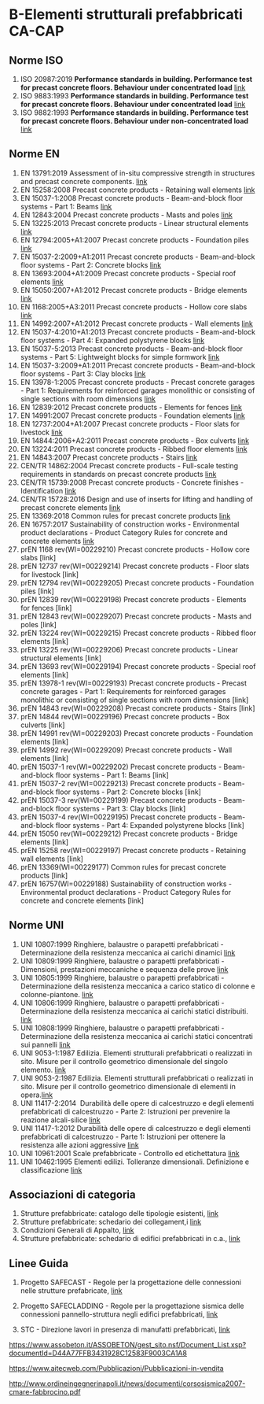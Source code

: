 # B-Elementi strutturali prefabbricati CA-CAP


## Norme ISO
1. ISO 20987:2019 **Performance standards in building. Performance test for precast concrete floors. Behaviour under concentrated load** [link](https://bsol.bsigroup.com/Download/SubscriptionPdfDocument?materialNumber=000000000030212172&documentNumber=BS%20EN%2015037-5%3A2013)
1. ISO 9883:1993 **Performance standards in building. Performance test for precast concrete floors. Behaviour under concentrated load** [link](https://bsol.bsigroup.com/Bibliographic/BibliographicInfoData/000000000011167545)
1. ISO 9882:1993 **Performance standards in building. Performance test for precast concrete floors. Behaviour under non-concentrated load** [link](https://bsol.bsigroup.com/Bibliographic/BibliographicInfoData/000000000011167534)

## Norme EN
1.	EN 13791:2019	Assessment of in-situ compressive strength in structures and precast concrete components.	[link](https://bsol.bsigroup.com/Download/SubscriptionPdfDocument?materialNumber=000000000030349923&documentNumber=BS%20EN%2013791%3A2019)
1.	EN 15258:2008	Precast concrete products - Retaining wall elements	[link](https://bsol.bsigroup.com/Download/SubscriptionPdfDocument?materialNumber=000000000030135144&documentNumber=BS%20EN%2015258%3A2008)
1.	EN 15037-1:2008	Precast concrete products - Beam-and-block floor systems - Part 1: Beams	[link](https://bsol.bsigroup.com/Download/SubscriptionPdfDocument?materialNumber=000000000030212172&documentNumber=BS%20EN%2015037-5%3A2013)
1.	EN 12843:2004	Precast concrete products - Masts and poles	[link](https://bsol.bsigroup.com/Download/SubscriptionPdfDocument?materialNumber=000000000030110285&documentNumber=BS%20EN%2012843%3A2004)
1.	EN 13225:2013	Precast concrete products - Linear structural elements	[link](https://bsol.bsigroup.com/Download/SubscriptionPdfDocument?materialNumber=000000000030231845&documentNumber=BS%20EN%2013225%3A2013)
1.	EN 12794:2005+A1:2007	Precast concrete products - Foundation piles	[link](https://bsol.bsigroup.com/Download/SubscriptionPdfDocument?materialNumber=000000000030158442&documentNumber=BS%20EN%2012794%3A2005)
1.	EN 15037-2:2009+A1:2011	Precast concrete products - Beam-and-block floor systems - Part 2: Concrete blocks	[link](https://bsol.bsigroup.com/Download/SubscriptionPdfDocument?materialNumber=000000000030285527&documentNumber=BS%20EN%2015037-2%3A2009%2BA1%3A2011)
1.	EN 13693:2004+A1:2009	Precast concrete products - Special roof elements	[link](https://bsol.bsigroup.com/Download/SubscriptionPdfDocument?materialNumber=000000000030188911&documentNumber=BS%20EN%2013693%3A2004%2BA1%3A2009)
1.	EN 15050:2007+A1:2012	Precast concrete products - Bridge elements	[link](https://bsol.bsigroup.com/Download/SubscriptionPdfDocument?materialNumber=000000000030240508&documentNumber=BS%20EN%2015050%3A2007%2BA1%3A2012)
1.	EN 1168:2005+A3:2011	Precast concrete products - Hollow core slabs	[link](https://bsol.bsigroup.com/Download/SubscriptionPdfDocument?materialNumber=000000000030235986&documentNumber=BS%20EN%201168%3A2005%2BA3%3A2011)
1.	EN 14992:2007+A1:2012	Precast concrete products - Wall elements	[link](https://bsol.bsigroup.com/Download/SubscriptionPdfDocument?materialNumber=000000000030249968&documentNumber=BS%20EN%2014992%3A2007%2BA1%3A2012)
1.	EN 15037-4:2010+A1:2013	Precast concrete products - Beam-and-block floor systems - Part 4: Expanded polystyrene blocks	[link](https://bsol.bsigroup.com/Download/SubscriptionPdfDocument?materialNumber=000000000030266161&documentNumber=BS%20EN%2015037-4%3A2010%2BA1%3A2013)
1.	EN 15037-5:2013	Precast concrete products - Beam-and-block floor systems - Part 5: Lightweight blocks for simple formwork	[link](https://bsol.bsigroup.com/Download/SubscriptionPdfDocument?materialNumber=000000000030212172&documentNumber=BS%20EN%2015037-5%3A2013)
1.	EN 15037-3:2009+A1:2011	Precast concrete products - Beam-and-block floor systems - Part 3: Clay blocks	[link](https://bsol.bsigroup.com/Download/SubscriptionPdfDocument?materialNumber=000000000030228920&documentNumber=BS%20EN%2015037-3%3A2009%2BA1%3A2011)
1.	EN 13978-1:2005	Precast concrete products - Precast concrete garages - Part 1: Requirements for reinforced garages monolithic or consisting of single sections with room dimensions	[link](https://bsol.bsigroup.com/Download/SubscriptionPdfDocument?materialNumber=000000000030034538&documentNumber=BS%20EN%2013978-1%3A2005)
1.	EN 12839:2012	Precast concrete products - Elements for fences	[link](https://bsol.bsigroup.com/Download/SubscriptionPdfDocument?materialNumber=000000000030216682&documentNumber=BS%20EN%2012839%3A2012)
1.	EN 14991:2007	Precast concrete products - Foundation elements	[link](https://bsol.bsigroup.com/Download/SubscriptionPdfDocument?materialNumber=000000000030117815&documentNumber=BS%20EN%2014991%3A2007)
1.	EN 12737:2004+A1:2007	Precast concrete products - Floor slats for livestock	[link](https://bsol.bsigroup.com/Download/SubscriptionPdfDocument?materialNumber=000000000030160510&documentNumber=BS%20EN%2012737%3A2004%2BA1%3A2007)
1.	EN 14844:2006+A2:2011	Precast concrete products - Box culverts	[link](https://bsol.bsigroup.com/Download/SubscriptionPdfDocument?materialNumber=000000000030240505&documentNumber=BS%20EN%2014844%3A2006%2BA2%3A2011)
1.	EN 13224:2011	Precast concrete products - Ribbed floor elements	[link](https://bsol.bsigroup.com/Download/SubscriptionPdfDocument?materialNumber=000000000030235989&documentNumber=BS%20EN%2013224%3A2011)
1.	EN 14843:2007	Precast concrete products - Stairs	[link](https://bsol.bsigroup.com/Download/SubscriptionPdfDocument?materialNumber=000000000030105412&documentNumber=BS%20EN%2014843%3A2007)
1.	CEN/TR 14862:2004	Precast concrete products - Full-scale testing requirements in standards on precast concrete products	[link](https://bsol.bsigroup.com/Download/SubscriptionPdfDocument?materialNumber=000000000030106787&documentNumber=PD%20CEN%2FTR%2014862%3A2004)
1.	CEN/TR 15739:2008	Precast concrete products - Concrete finishes - Identification	[link](https://bsol.bsigroup.com/Download/SubscriptionPdfDocument?materialNumber=000000000030171268&documentNumber=PD%20CEN%2FTR%2015739%3A2008)
1.	CEN/TR 15728:2016	Design and use of inserts for lifting and handling of precast concrete elements	[link](https://bsol.bsigroup.com/Download/SubscriptionPdfDocument?materialNumber=000000000030321569&documentNumber=PD%20CEN%2FTR%2015728%3A2016)
1.	EN 13369:2018	Common rules for precast concrete products	[link](https://bsol.bsigroup.com/Download/SubscriptionPdfDocument?materialNumber=000000000030354240&documentNumber=BS%20EN%2013369%3A2018)
1.	EN 16757:2017	Sustainability of construction works - Environmental product declarations - Product Category Rules for concrete and concrete elements	[link](https://bsol.bsigroup.com/Download/SubscriptionPdfDocument?materialNumber=000000000030300963&documentNumber=14%2F30300963%20DC)
1.	prEN 1168 rev(WI=00229210)	Precast concrete products - Hollow core slabs	[link]	
1.	prEN 12737 rev(WI=00229214)	Precast concrete products - Floor slats for livestock	[link]	
1.	prEN 12794 rev(WI=00229205)	Precast concrete products - Foundation piles	[link]	
1.	prEN 12839 rev(WI=00229198)	Precast concrete products - Elements for fences	[link]	
1.	prEN 12843 rev(WI=00229207)	Precast concrete products - Masts and poles	[link]	
1.	prEN 13224 rev(WI=00229215)	Precast concrete products - Ribbed floor elements	[link]	
1.	prEN 13225 rev(WI=00229206)	Precast concrete products - Linear structural elements	[link]	
1.	prEN 13693 rev(WI=00229194)	Precast concrete products - Special roof elements	[link]	
1.	prEN 13978-1 rev(WI=00229193)	Precast concrete products - Precast concrete garages - Part 1: Requirements for reinforced garages monolithic or consisting of single sections with room dimensions	[link]	
1.	prEN 14843 rev(WI=00229208)	Precast concrete products - Stairs	[link]	
1.	prEN 14844 rev(WI=00229196)	Precast concrete products - Box culverts	[link]	
1.	prEN 14991 rev(WI=00229203)	Precast concrete products - Foundation elements	[link]	
1.	prEN 14992 rev(WI=00229209)	Precast concrete products - Wall elements	[link]	
1.	prEN 15037-1 rev(WI=00229202)	Precast concrete products - Beam-and-block floor systems - Part 1: Beams	[link]	
1.	prEN 15037-2 rev(WI=00229213)	Precast concrete products - Beam-and-block floor systems - Part 2: Concrete blocks	[link]	
1.	prEN 15037-3 rev(WI=00229199)	Precast concrete products - Beam-and-block floor systems - Part 3: Clay blocks	[link]	
1.	prEN 15037-4 rev(WI=00229195)	Precast concrete products - Beam-and-block floor systems - Part 4: Expanded polystyrene blocks	[link]	
1.	prEN 15050 rev(WI=00229212)	Precast concrete products - Bridge elements	[link]	
1.	prEN 15258 rev(WI=00229197)	Precast concrete products - Retaining wall elements	[link]	
1.	prEN 13369(WI=00229177)	Common rules for precast concrete products	[link]	
1.	prEN 16757(WI=00229188)	Sustainability of construction works - Environmental product declarations - Product Category Rules for concrete and concrete elements	[link]

## Norme UNI
1. UNI 10807:1999		Ringhiere, balaustre o parapetti prefabbricati - Determinazione della resistenza meccanica ai carichi dinamici [link](http://store.uni.com/catalogo/uni-10807-1999/)
1. UNI 10809:1999		Ringhiere, balaustre o parapetti prefabbricati - Dimensioni, prestazioni meccaniche e sequenza delle prove [link](http://store.uni.com/catalogo/uni-10809-1999/)
1. UNI 10805:1999		Ringhiere, balaustre o parapetti prefabbricati - Determinazione della resistenza meccanica a carico statico di colonne e colonne-piantone. [link](http://store.uni.com/catalogo/uni-10805-1999/)
1. UNI 10806:1999		Ringhiere, balaustre o parapetti prefabbricati - Determinazione della resistenza meccanica ai carichi statici distribuiti. [link](http://store.uni.com/catalogo/uni-10806-1999/)
1. UNI 10808:1999		Ringhiere, balaustre o parapetti prefabbricati - Determinazione della resistenza meccanica ai carichi statici concentrati sui pannelli [link](http://store.uni.com/catalogo/uni-10808-1999/)
1. UNI 9053-1:1987		Edilizia. Elementi strutturali prefabbricati o realizzati in sito. Misure per il controllo geometrico dimensionale del singolo elemento. [link](http://store.uni.com/catalogo/uni-9053-1-1987/)
1. UNI 9053-2:1987		Edilizia. Elementi strutturali prefabbricati o realizzati in sito. Misure per il controllo geometrico dimensionale di elementi in opera.[link](http://store.uni.com/catalogo/uni-9053-2-1987/)
1. UNI 11417-2:2014		 Durabilità delle opere di calcestruzzo e degli elementi prefabbricati di calcestruzzo - Parte 2: Istruzioni per prevenire la reazione alcali-silice [link](http://store.uni.com/catalogo/uni-ts-11417-2-2014/)
1. UNI 11417-1:2012		Durabilità delle opere di calcestruzzo e degli elementi prefabbricati di calcestruzzo - Parte 1: Istruzioni per ottenere la resistenza alle azioni aggressive [link](http://store.uni.com/catalogo/uni-11417-1-2012/)
1. UNI 10961:2001		Scale prefabbricate - Controllo ed etichettatura [link](http://store.uni.com/catalogo/uni-10961-2001/)
1. UNI 10462:1995		Elementi edilizi. Tolleranze dimensionali. Definizione e classificazione [link](http://store.uni.com/catalogo/uni-10462-1995/)

## Associazioni di categoria
1. Strutture prefabbricate: catalogo delle tipologie esistenti, [link](https://www.assobeton.it/ASSOBETON/gest_sito.nsf/Allegato.xsp?documentId=279B51BDFD660EDCC12584C00052C25F)
1. Strutture prefabbricate: schedario dei collegament,i [link](https://www.bing.com/search?q=schedario+collegamenti+assobeton&cvid=2991f5dd0b0f463086fecc8a9bba762b&aqs=edge..69i57.8327j0j1&pglt=299&FORM=ANNTA1&PC=HCTS)
1. Condizioni Generali di Appalto, [link]()
1. Strutture prefabbricate: schedario di edifici prefabbricati in c.a., [link]()

 ## Linee Guida 
 1. Progetto SAFECAST - Regole per la progettazione delle connessioni nelle strutture prefabricate, [link](https://www.assobeton.it/ASSOBETON/gest_sito.nsf/Allegato.xsp?documentId=5C20B12759B1BCDDC12584C000555889&action=openDocument)
 1. Progetto SAFECLADDING - Regole per la progettazione sismica delle connessioni pannello-struttura negli edifici prefabbricati, [link](https://www.assobeton.it/ASSOBETON/gest_sito.nsf/Allegato.xsp?documentId=DB6D0A2AC656C7C3C125879D0058BE97&action=openDocument)


 1. STC - Direzione lavori in presenza di manufatti prefabbricati, [link]()

https://www.assobeton.it/ASSOBETON/gest_sito.nsf/Document_List.xsp?documentId=D44A77FFB3431928C12583F9003CA1A8

https://www.aitecweb.com/Pubblicazioni/Pubblicazioni-in-vendita

http://www.ordineingegnerinapoli.it/news/documenti/corsosismica2007-cmare-fabbrocino.pdf
